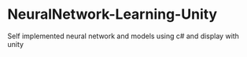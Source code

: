 # NeuralNetwork-Learning-Unity
 Self implemented neural network and models using c# and display with unity

